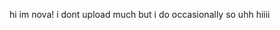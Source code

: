 hi im nova!
i dont upload much but i do occasionally
so
uhh
hiiii
<!---
AliceDutchie/AliceDutchie is a ✨ special ✨ repository becau se its `README.md` (this file) appears on your GitHub profile.
You can click the Preview link to take a look at your changes.
--->
